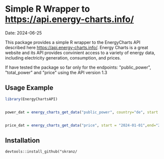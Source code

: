 # Simple R Wrapper to https://api.energy-charts.info/

Date: 2024-06-25

This package provides a simple R wrapper to the EnergyCharts API described here https://api.energy-charts.info/. Energy Charts is a great website and its API provides convinient access to a variety of energy data, including electricity generation, consumption, and prices. 

If have tested the package so far only for the endpoints: "public_power", "total_power" and "price" using the API version 1.3

## Usage Example

```r
library(EnergyChartsAPI)


power_dat = energy_charts_get_data("public_power", country="de", start = "2024-01-01",end="2024-01-01")


price_dat = energy_charts_get_data("price", start = "2024-01-01",end="2024-01-01", bzn="DE-LU")

```


## Installation
```
devtools::install_github("skranz/
```
